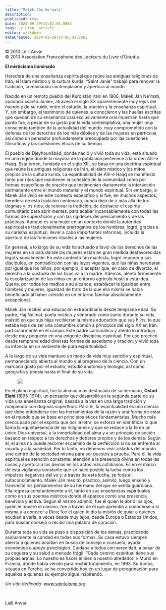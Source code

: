```yaml
---
title: "Malek Jân Ne'mati"
description: 
published: true
date: 2024-09-29T14:02:03.086Z
tags: Le Lien, article
editor: markdown
dateCreated: 2024-09-29T14:02:03.086Z
---
```


<p class="v-card tema v-sheet--gris claro aclarar-3 px-2">© 2010 Leili Anvar<br>© 2010 Association Francophone des Lecteurs du Livre d'Urantia</p>


**El misticismo iluminado**

Heredera de una enseñanza espiritual que reúne las antiguas religiones de Irán, el Islam místico y la cultura kurda, “Saint Janie” trabajó para renovar la tradición, combinando contemplación y apertura al mundo.

Nacido en un remoto pueblo del Kurdistán iraní en 1906, Malek Jân Ne'mati, apodado «santa Janie», atravesó el siglo XX aparentemente muy lejos del mundo y de su ruido, entre el estudio, la oración y la enseñanza espiritual. Y, sin embargo, el testimonio de quienes la conocieron y las huellas escritas que quedan de su enseñanza casi exclusivamente oral muestran hasta qué punto fue, a pesar de su gusto por la vida contemplativa, una mujer muy consciente también de la actualidad del mundo. muy comprometido con la defensa de los derechos de los más débiles y de las mujeres en particular, así como un pensador profundamente preocupado por las cuestiones filosóficas y las cuestiones éticas de su tiempo.

El pueblo de Djeyhounâbâd, donde nació y vivió toda su vida, está situado en una región donde la mayoría de la población pertenece a la orden Ahl-e Haqq. Esta orden, fundada en el siglo XIII, se basa en una doctrina espiritual que reúne las antiguas religiones de Irán, el Islam místico y los mitos propios de la cultura kurda. La espiritualidad de Ahl-e Haqq se manifiesta tanto por ritos que mantienen la cohesión de la comunidad como por formas específicas de oración que testimonian diariamente la interacción permanente entre el mundo material y el mundo espiritual. Sin embargo, si Malek Jân vivió en este contexto específico y si fue, en muchos aspectos, heredera de esta tradición centenaria, nunca dejó de ir más allá de los dogmas y los ritos, de renovar la tradición, de deshacer el espíritu comunitario para abrir mentes, para acabar incansablemente con todas las formas de superstición y con las rigideces del pensamiento y de las prácticas. Aunque es una mujer en un contexto donde la autoridad espiritual es tradicionalmente prerrogativa de los hombres, logró, gracias a su carisma espiritual, llevar a cabo importantes reformas, incluida la apertura de las funciones rituales a las mujeres.

En general, a lo largo de su vida ha actuado a favor de los derechos de las mujeres en un país donde las mujeres están en gran medida desfavorecidas legal y socialmente. En este contexto tan machista, logró imponer a sus discípulos, en contradicción con las leyes vigentes, que las niñas heredaran por igual que los niños, por ejemplo, o aceptar que, en caso de divorcio, el derecho a la custodia de los hijos va a la madre. Además, alentó firmemente la escolarización de las niñas en un entorno agrícola hostil a esta idea. Quería, por todos los medios a su alcance, establecer la igualdad entre hombres y mujeres, igualdad de trato de la que ella misma se había beneficiado al haber crecido en un entorno familiar absolutamente excepcional.

Malek Jan recibió una educación extraordinaria desde temprana edad. Su padre, Haj Ne'mat, poeta místico y venerado como santo durante su vida, insistió en que sus hijas recibieran la misma educación que sus hijos, lo que estaba lejos de ser una costumbre común a principios del siglo XX en Irán. particularmente en el campo. Este padre carismático y atento lo introdujo desde muy pequeño en una exigente disciplina espiritual. Por eso practicó desde temprana edad diversas formas de ascetismo y oración, y vivió toda su infancia en un ambiente de pura espiritualidad.

A lo largo de su vida mantuvo un modo de vida muy sencillo y espiritual, permaneciendo abierta al mundo y al progreso de la ciencia. Con un marcado gusto por el estudio, estudió anatomía y biología, así como geografía y poesía hasta el final de su vida.

<figure id="Figure_3" class="image urantiapedia image-style-align-left">
<img src="/image/article/Le_Lien/images_01/088.jpg">
</figure>

En el plano espiritual, fue la alumna más destacada de su hermano, **Ostad Elahi** (1895-1974), un pensador que desarrolló en la segunda parte de su vida una enseñanza original, basada a la vez en una larga tradición y rompiendo con dogmas superfluos. Para él, la espiritualidad es una ciencia que debe entenderse con las herramientas de la razón y una forma de estar en el mundo que se basa en principios éticos fundamentales. Mucho más preocupado por el espíritu que por la letra, se esforzó en identificar lo que llama la «quintaesencia de las religiones» y que se reduce a la fe en un único Dios universal, a la inmortalidad del alma y a un principio de acción basado en respeto a los derechos y deberes propios y de los demás. Según él, el alma no puede recorrer el camino de la perfección si no se enfrenta al mundo y a la sociedad. Por lo tanto, no debemos vivir aislados del mundo sino dentro de la sociedad misma para ser puestos a prueba. Para él, la vida espiritual es atención constante: atención a la presencia divina en todas las cosas y apertura a los demás en los actos más cotidianos. Es en el marco de esta vigilancia constante que se hace posible la lucha contra los impulsos negativos del yo y, a través de esta lucha, se forja el autoconocimiento. Malek Jân meditó, practicó, asimiló, luego enseñó y transmitió los pensamientos de su hermano del que se sentía guardiana. Ella regresa constantemente a él, tanto en sus enseñanzas espirituales como en sus poemas místicos donde él aparece como una presencia benévola y activa. Según él mismo admitió, fue él quien le abrió los ojos, quien le mostró el camino; fue a través de él que aprendió a conocerse a sí misma y a conocer a Dios; fue él quien le dio la misión de guiar a quienes acudían a verla, a veces desde muy lejos, desde Europa o Estados Unidos, para buscar consejo o recibir una palabra de curación.

Durante toda su vida se puso a disposición de los demás, practicando asiduamente la caridad en todas sus formas. Su casa estuvo siempre abierta a quienes acudían en busca de consejo o consuelo, ayuda económica o apoyo psicológico. Cuidaba a todos con serenidad, a pesar de su ceguera y su salud a menudo frágil. “Cada camino espiritual tiene sus propias armas. Lo nuestro es hacer el bien a nuestro alrededor. » Murió en Francia, donde había venido para recibir tratamiento, en 1993. Su tumba, situada en Perche, se ha convertido hoy en un lugar de peregrinación para aquellos a quienes su ejemplo sigue inspirando.

_Un sitio dedicado: www.saintejanie.org_

<br estilo=«claro:ambos;»/>

Leili Anvar 

